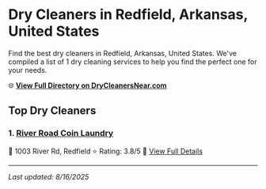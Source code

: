 # Dry Cleaners in Redfield, Arkansas, United States

Find the best dry cleaners in Redfield, Arkansas, United States. We've compiled a list of 1 dry cleaning services to help you find the perfect one for your needs.

🌐 **[View Full Directory on DryCleanersNear.com](https://drycleanersnear.com/city/US/Arkansas/Redfield)**

## Top Dry Cleaners

### 1. [River Road Coin Laundry](https://drycleanersnear.com/dryCleaner/686887776c86ac6c48acf629/river-road-coin-laundry)
📍 1003 River Rd, Redfield
⭐ Rating: 3.8/5
🔗 [View Full Details](https://drycleanersnear.com/dryCleaner/686887776c86ac6c48acf629/river-road-coin-laundry)


---

*Last updated: 8/16/2025*
